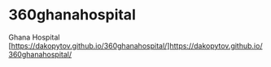 # 360ghanahospital
Ghana Hospital
[https://dakopytov.github.io/360ghanahospital/]https://dakopytov.github.io/360ghanahospital/
